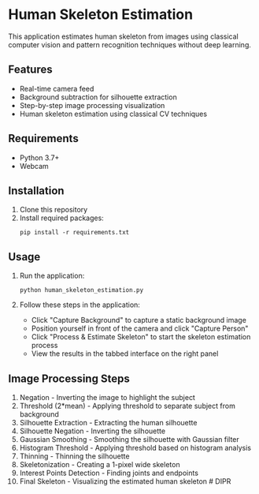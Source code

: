 # Human Skeleton Estimation

This application estimates human skeleton from images using classical computer vision and pattern recognition techniques without deep learning.

## Features

- Real-time camera feed
- Background subtraction for silhouette extraction
- Step-by-step image processing visualization
- Human skeleton estimation using classical CV techniques

## Requirements

- Python 3.7+
- Webcam

## Installation

1. Clone this repository
2. Install required packages:
   ```
   pip install -r requirements.txt
   ```

## Usage

1. Run the application:
   ```
   python human_skeleton_estimation.py
   ```

2. Follow these steps in the application:
   - Click "Capture Background" to capture a static background image
   - Position yourself in front of the camera and click "Capture Person"
   - Click "Process & Estimate Skeleton" to start the skeleton estimation process
   - View the results in the tabbed interface on the right panel

## Image Processing Steps

1. Negation - Inverting the image to highlight the subject
2. Threshold (2*mean) - Applying threshold to separate subject from background
3. Silhouette Extraction - Extracting the human silhouette
4. Silhouette Negation - Inverting the silhouette
5. Gaussian Smoothing - Smoothing the silhouette with Gaussian filter
6. Histogram Threshold - Applying threshold based on histogram analysis
7. Thinning - Thinning the silhouette
8. Skeletonization - Creating a 1-pixel wide skeleton
9. Interest Points Detection - Finding joints and endpoints
10. Final Skeleton - Visualizing the estimated human skeleton #   D I P R  
 